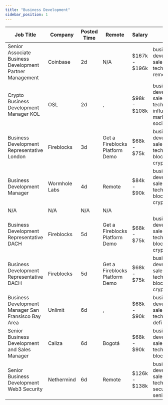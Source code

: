```yaml
---
title: "Business Development"
sidebar_position: 1
---
```


| Job Title | Company | Posted Time | Remote | Salary | Tags | Apply Link |
|-----------|---------|-------------|--------|--------|------|------------|
| Senior Associate Business Development Partner Management | Coinbase | 2d | N/A | $167k - $196k | business development, sales, non tech, senior, remote | [Apply](https://web3.career/senior-associate-business-development-partner-management-coinbase/97414) |
| Crypto Business Development Manager KOL | OSL | 2d | , | $98k - $108k | business development, sales, non tech, influencer marketing, social media | [Apply](https://web3.career/crypto-business-development-manager-kol-osl/97410) |
| Business Development Representative London | Fireblocks | 3d | Get a Fireblocks Platform Demo | $68k - $75k | business development, sales, non tech, blockchain, crypto | [Apply](https://web3.career/business-development-representative-london-fireblocks/97311) |
| Business Development Manager | Wormhole Labs | 4d | Remote | $84k - $90k | business development, sales, non tech, blockchain, crypto | [Apply](https://web3.career/business-development-manager-wormholelabs/97220) |
| N/A | N/A | N/A | N/A |  |  | [Apply](https://web3.career/metana) |
| Business Development Representative DACH | Fireblocks | 5d | Get a Fireblocks Platform Demo | $68k - $75k | business development, sales, non tech, blockchain, crypto | [Apply](https://web3.career/business-development-representative-dach-fireblocks/97092) |
| Business Development Representative DACH | Fireblocks | 5d | Get a Fireblocks Platform Demo | $68k - $75k | business development, sales, non tech, blockchain, crypto | [Apply](https://web3.career/business-development-representative-dach-fireblocks/97091) |
| Business Development Manager San Fransisco Bay Area | Unlimit | 6d | , | $68k - $90k | business development, sales, non tech, crypto, defi | [Apply](https://web3.career/business-development-manager-san-fransisco-bay-area-unlimit/96996) |
| Senior Business Development and Sales Manager | Caliza | 6d | Bogotá | $68k - $90k | business development, sales, non tech, senior, blockchain | [Apply](https://web3.career/senior-business-development-and-sales-manager-caliza-financial-technologies/96994) |
| Senior Business Development Web3 Security | Nethermind | 6d | Remote | $126k - $138k | business development, sales, non tech, security, senior | [Apply](https://web3.career/senior-business-development-web3-security-nethermind/95798) |
